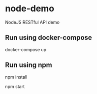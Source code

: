 # node-demo
NodeJS RESTful API demo

## Run using docker-compose
docker-compose up

## Run using npm
npm install

npm start

